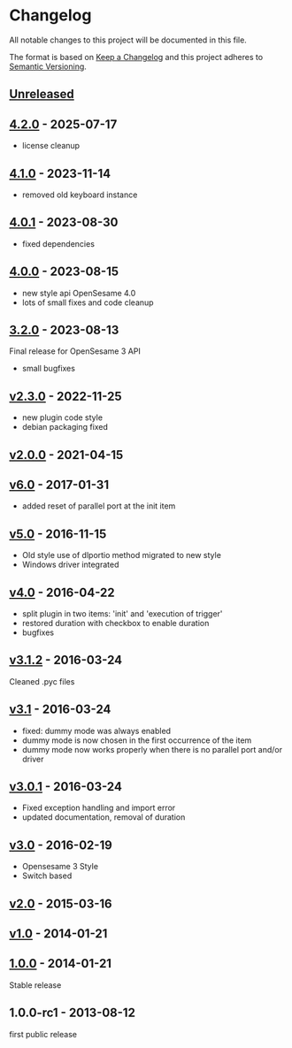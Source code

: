 # Changelog

All notable changes to this project will be documented in this file.

The format is based on [Keep a Changelog](http://keepachangelog.com/en/1.0.0/)
and this project adheres to [Semantic Versioning](http://semver.org/spec/v2.0.0.html).

## [Unreleased]

## [4.2.0] - 2025-07-17

- license cleanup

## [4.1.0] - 2023-11-14

- removed old keyboard instance
    
## [4.0.1] - 2023-08-30

- fixed dependencies
    
## [4.0.0] - 2023-08-15

- new style api OpenSesame 4.0
- lots of small fixes and code cleanup
    
## [3.2.0] - 2023-08-13

Final release for OpenSesame 3 API

- small bugfixes
    
## [v2.3.0] - 2022-11-25

- new plugin code style
- debian packaging fixed
    
## [v2.0.0] - 2021-04-15


    
## [v6.0] - 2017-01-31

- added reset of parallel port at the init item

    
## [v5.0] - 2016-11-15

- Old style use of dlportio method migrated to new style
- Windows driver integrated

    
## [v4.0] - 2016-04-22

- split plugin in two items: 'init' and 'execution of trigger'
- restored duration with checkbox to enable duration
- bugfixes

    
## [v3.1.2] - 2016-03-24

Cleaned .pyc files

    
## [v3.1] - 2016-03-24

- fixed: dummy mode was always enabled
- dummy mode is now chosen in the first occurrence of the item
- dummy mode now works properly when there is no parallel port and/or driver

    
## [v3.0.1] - 2016-03-24

- Fixed exception handling and import error
- updated documentation, removal of duration

    
## [v3.0] - 2016-02-19

- Opensesame 3 Style
- Switch based

    
## [v2.0] - 2015-03-16


    
## [v1.0] - 2014-01-21


    
## [1.0.0] - 2014-01-21

Stable release


## 1.0.0-rc1 - 2013-08-12

first public release


[Unreleased]: https://github.com/dev-jam/opensesame-plugin-parallel_port_trigger/compare/4.2.0...HEAD
[4.2.0]: https://github.com/dev-jam/opensesame-plugin-parallel_port_trigger/compare/4.1.0...4.2.0
[4.1.0]: https://github.com/dev-jam/opensesame-plugin-parallel_port_trigger/compare/4.0.1...4.1.0
[4.0.1]: https://github.com/dev-jam/opensesame-plugin-parallel_port_trigger/compare/4.0.0...4.0.1
[4.0.0]: https://github.com/dev-jam/opensesame-plugin-parallel_port_trigger/compare/3.2.0...4.0.0
[3.2.0]: https://github.com/dev-jam/opensesame-plugin-parallel_port_trigger/compare/v2.3.0...3.2.0
[v2.3.0]: https://github.com/dev-jam/opensesame-plugin-parallel_port_trigger/compare/v2.0.0...v2.3.0
[v2.0.0]: https://github.com/dev-jam/opensesame-plugin-parallel_port_trigger/compare/v6.0...v2.0.0
[v6.0]: https://github.com/dev-jam/opensesame-plugin-parallel_port_trigger/compare/v5.0...v6.0
[v5.0]: https://github.com/dev-jam/opensesame-plugin-parallel_port_trigger/compare/v4.0...v5.0
[v4.0]: https://github.com/dev-jam/opensesame-plugin-parallel_port_trigger/compare/v3.1.2...v4.0
[v3.1.2]: https://github.com/dev-jam/opensesame-plugin-parallel_port_trigger/compare/v3.1...v3.1.2
[v3.1]: https://github.com/dev-jam/opensesame-plugin-parallel_port_trigger/compare/v3.0.1...v3.1
[v3.0.1]: https://github.com/dev-jam/opensesame-plugin-parallel_port_trigger/compare/v3.0...v3.0.1
[v3.0]: https://github.com/dev-jam/opensesame-plugin-parallel_port_trigger/compare/v2.0...v3.0
[v2.0]: https://github.com/dev-jam/opensesame-plugin-parallel_port_trigger/compare/v1.0...v2.0
[v1.0]: https://github.com/dev-jam/opensesame-plugin-parallel_port_trigger/compare/1.0.0...v1.0
[1.0.0]: https://github.com/dev-jam/opensesame-plugin-parallel_port_trigger/compare/1.0.0-rc1...1.0.0
